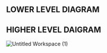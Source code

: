 ## LOWER LEVEL DIAGRAM

## HIGHER LEVEL DAIGRAM

![Untitled Workspace (1)](https://user-images.githubusercontent.com/98890597/157895793-0bd62697-36ac-4a47-8d9e-4792f7fdc77e.png)

